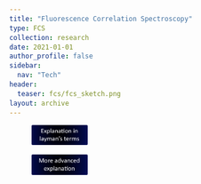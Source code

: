 ```yaml
---
title: "Fluorescence Correlation Spectroscopy"
type: FCS
collection: research
date: 2021-01-01
author_profile: false
sidebar:
  nav: "Tech"
header:
  teaser: fcs/fcs_sketch.png
layout: archive
---
```


<div style="text-align: justify">

<a href="../FCS2">
<figure style="width: 20%" class="align-center">
<img src='/images/fcs/layman_terms.png'>
</figure>
</a>

<a href="../FCS_advanced">
<figure style="width: 20%" class="align-center">
<img src='/images/fcs/advanced_explanation.png'>
</figure>
</a>



